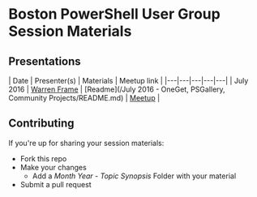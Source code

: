 # Boston PowerShell User Group Session Materials

## Presentations

| Date | Presenter(s) | Materials | Meetup link |
|---|---|---|---|---|
| July 2016 | [Warren Frame](https://twitter.com/psCookieMonster) | [Readme](/July 2016 - OneGet, PSGallery, Community Projects/README.md) | [Meetup](https://www.meetup.com/Boston-PowerShell-User-Group/events/232470149/) |

## Contributing

If you're up for sharing your session materials:

* Fork this repo
* Make your changes
  * Add a *Month Year - Topic Synopsis* Folder with your material
* Submit a pull request
